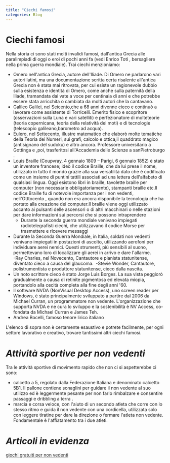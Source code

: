 ```yaml
---
title: "Ciechi famosi"
categories: Blog
---
```


# **Ciechi famosi**

Nella storia ci sono stati molti invalidi famosi, dall'antica Grecia alle paralimpiadi di oggi o eroi di pochi anni fa (vedi Enrico Toti , bersagliere nella prima guerra mondiale).
Trai ciechi menzioniamo:

- Omero nell'antica Grecia, autore dell'Iliade. Di Omero ne parlarono vari autori latini, ma una documentazione scritta certa risalente all'antica Grecia non è stata mai ritrovata, per cui esiste un ragionevole dubbio sulla esistenza e identità di Omero, come anche sulla paternità della Iliade, tramandata dai vate a voce per centinaia di anni e che potrebbe essere stata arricchita o cambiata da molti autori che la cantavano.
- Galileo Galilei, nel Seicento,che a 68 anni divenne cieco e continuò a lavorare come assistente di Torricelli. Emerito fisico e scopritore (osservazioni sulla Luna e vari satelliti) e perfezionatore di molteteorie (teoria copernicana, teoria della relatività dei moti) e di tecnologie (telescopio galileano,barometro ad acqua).
- Eulero, nel Settecento, illustre matematico che elaborò molte tematiche della Teoria dei Numeri, sui grafi, calcolo e ottica,il quaddrato magico (antisignano del sudoku) e altro ancora. Professore universitario a Gottinga e ,poi, trasferitosi all'Accademia delle Scienze a sanPietroburgo .
- Louis Braille (Coupvray, 4 gennaio 1809 – Parigi, 6 gennaio 1852) è stato un inventore francese; ideò il codice Braille, che da lui prese il nome, utilizzato in tutto il mondo grazie alla sua versatilità dato che è codificato come un insieme di puntini tattili associati ad una lettera dell'alfabeto di qualsiasi lingua. Oggi esistono libri in braille, tavolette braille per computer (non necessarie obbligatoriamente), stampanti braille etc.Il codice Braille fu di notevole importanza per i non vedenti, nell'Otttocento , quando non era ancora disponibile la tecnologia che ha portato alla creazione dei computer.Il braille viene oggi utilizzato accanto ai pulsanti delle ascensori o di altri macchinari o nelle stazioni per dare informazioni sui percorsi che si possono intraprendere
  - Durante la seconda guerra mondiale venivano impiegati radiotelegrafisti ciechi, che utilizzavano il codice Morse per trasmettere e ricevere messaggi
- Durante la Seconda Guerra Mondiale, in Italia, soldati non vedenti venivano impiegati in postazioni di ascolto, utilizzando aerofoni per individuare aerei nemici. Questi strumenti, più sensibili al suono, permettevano loro di localizzare gli aerei in arrivo e dare l'allarme.   
  -Ray Charles, nel Novecento, Cantautore e pianista statunitense, diventato cieco a causa del glaucoma. 
  -Stevie Wonder, Cantautore, polistrumentista e produttore statunitense, cieco dalla nascita.
- Un noto scrittore cieco è stato Jorge Luis Borges. La sua vista peggiorò gradualmente a causa di retinite pigmentosa ed elevata miopia, portandolo alla cecità completa alla fine degli anni '60.
- Il software NVDA (NonVisual Desktop Access), uno screen reader per Windows, è stato principalmente sviluppato a partire dal 2006 da Michael Curran, un programmatore non vedente. L'organizzazione che supporta NVDA e ne cura lo sviluppo e la sostenibilità è NV Access, co-fondata da Michael Curran e James Teh.
- Andrea Bocelli, famoso tenore lirico italiano

L'elenco di sopra non è certamente esaustivo e potrete facilmente, per ogni settore lavorativo e creativo, trovare tantissimi altri ciechi famosi.

# _Attività sportive per non vedenti_

Tra le attività sportive di movimento rapido che non ci si aspetterebbe ci sono:

- calcetto a 5, regolato dalla Federazione Italiana e denominato calcetto 5B1. Il pallone contiene sonaglini per guidare il non vedente al suo utilizzo ed è leggermente pesante per non farlo rimbalzare e consentire passaggi e dribbling a terra .
- marcia e corsa veloce, con l'aiuto di un secondo atleta che corre con lo stesso ritmo e guida il non vedente con una cordicella, utilizzata solo con leggere tiratine per dare la direzione o fermare l'atleta non vedente. Fondamentale è l'affiatamento tra i due atleti.

# _Articoli in evidenza_

[ giochi gratuiti per non vedenti](https://redyouman.github.io/blog/2025/07/26/giochi-gratuiti.html)
